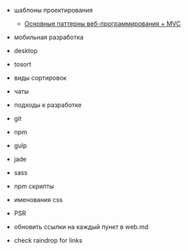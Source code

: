 * шаблоны проектирования
    * [Основные паттерны веб-программирования + MVC](http://habrahabr.ru/post/136766/)
* мобильная разработка
* desktop
* tosort
* виды сортировок
* чаты
* подходы к разработке
* git
* npm
* gulp
* jade
* sass
* npm скрипты
* именования css
* PSR
* обновить ссылки на каждый пункт в web.md

* check raindrop for links